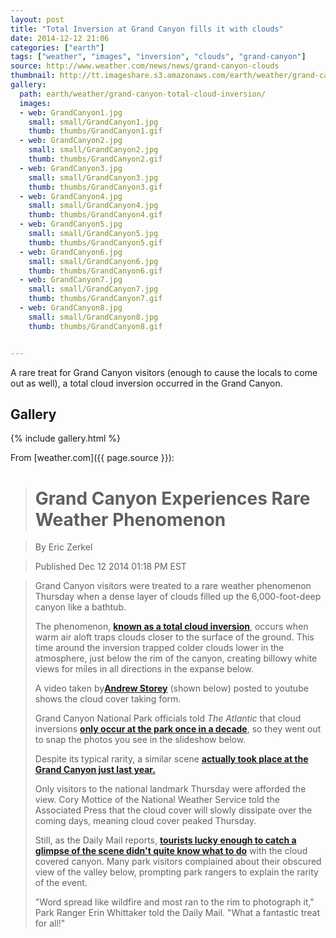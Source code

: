 ```yaml
---
layout: post
title: "Total Inversion at Grand Canyon fills it with clouds"
date: 2014-12-12 21:06
categories: ["earth"]
tags: ["weather", "images", "inversion", "clouds", "grand-canyon"]
source: http://www.weather.com/news/news/grand-canyon-clouds
thumbnail: http://tt.imageshare.s3.amazonaws.com/earth/weather/grand-canyon-total-cloud-inversion/thumbs/GrandCanyon4.gif
gallery:
  path: earth/weather/grand-canyon-total-cloud-inversion/
  images:
  - web: GrandCanyon1.jpg
    small: small/GrandCanyon1.jpg
    thumb: thumbs/GrandCanyon1.gif
  - web: GrandCanyon2.jpg
    small: small/GrandCanyon2.jpg
    thumb: thumbs/GrandCanyon2.gif
  - web: GrandCanyon3.jpg
    small: small/GrandCanyon3.jpg
    thumb: thumbs/GrandCanyon3.gif
  - web: GrandCanyon4.jpg
    small: small/GrandCanyon4.jpg
    thumb: thumbs/GrandCanyon4.gif
  - web: GrandCanyon5.jpg
    small: small/GrandCanyon5.jpg
    thumb: thumbs/GrandCanyon5.gif
  - web: GrandCanyon6.jpg
    small: small/GrandCanyon6.jpg
    thumb: thumbs/GrandCanyon6.gif
  - web: GrandCanyon7.jpg
    small: small/GrandCanyon7.jpg
    thumb: thumbs/GrandCanyon7.gif
  - web: GrandCanyon8.jpg
    small: small/GrandCanyon8.jpg
    thumb: thumbs/GrandCanyon8.gif


---
```

A rare treat for Grand Canyon visitors (enough to cause the locals to come out as well), a total cloud inversion occurred in the Grand Canyon.


## Gallery

{% include gallery.html %}

From [weather.com]({{ page.source }}):

> Grand Canyon Experiences Rare Weather Phenomenon
> ================================================

> By Eric Zerkel

> Published Dec 12 2014 01:18 PM EST

> Grand Canyon visitors were treated to a rare weather phenomenon Thursday
> when a dense layer of clouds filled up the 6,000-foot-deep canyon like a
> bathtub.
>
> The phenomenon, **[known as a total cloud inversion](http://www.wrh.noaa.gov/slc/climate/TemperatureInversions.php)**,
> occurs when warm air aloft traps clouds closer to the surface of the
> ground. This time around the inversion trapped colder clouds lower in
> the atmosphere, just below the rim of the canyon, creating billowy white
> views for miles in all directions in the expanse below.
>
> A video taken by[**Andrew Storey**](http://makiandandy.com/) (shown
> below) posted to youtube shows the cloud cover taking form.
>
> Grand Canyon National Park officials told *The Atlantic* that cloud
> inversions **[only occur at the park once in a decade](http://www.theatlantic.com/infocus/2013/12/a-sea-of-clouds-fills-the-grand-canyon/100640/)**,
> so they went out to snap the photos you see in the slideshow below.
>
> Despite its typical rarity, a similar scene **[actually took place at the Grand Canyon just last year.](/science/news/rare-sight-grand-canyon-20131202)**
>
> Only visitors to the national landmark Thursday were afforded the view.
> Cory Mottice of the National Weather Service told the Associated Press
> that the cloud cover will slowly dissipate over the coming days, meaning
> cloud cover peaked Thursday.
>
> Still, as the Daily Mail reports, **[tourists lucky enough to catch a glimpse of the scene didn't quite know what to do](http://www.dailymail.co.uk/news/article-2870642/Clouds-Grand-Canyon-rare-weather-event.html)**
> with the cloud covered canyon. Many park visitors complained about their
> obscured view of the valley below, prompting park rangers to explain the
> rarity of the event.
>
> "Word spread like wildfire and most ran to the rim to photograph it,"
> Park Ranger Erin Whittaker told the Daily Mail. "What a fantastic treat
> for all!"
>
